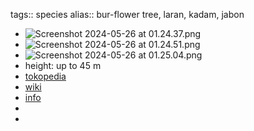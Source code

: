 tags:: species
alias:: bur-flower tree, laran, kadam, jabon

- ![Screenshot 2024-05-26 at 01.24.37.png](https://peach-geographical-bat-397.mypinata.cloud/ipfs/QmaW39QGirGFwReZnk5Sd8K1PHKLTKhzfdGF6VzQ6WgQb7)
- ![Screenshot 2024-05-26 at 01.24.51.png](https://peach-geographical-bat-397.mypinata.cloud/ipfs/Qmce7FAddUFVrTE3Y8G77cTwbfS6RYJhGJqJ9Kjq9HytoA)
- ![Screenshot 2024-05-26 at 01.25.04.png](https://peach-geographical-bat-397.mypinata.cloud/ipfs/Qmav7K4PKfgyeLZaew3saom44UZPPhwsCVxmHmrAPiQHMd)
- height: up to 45 m
- [tokopedia](https://www.tokopedia.com/tanduranid-1/bibit-pohon-jabon-merah?extParam=ivf%3Dfalse%26src%3Dsearch&refined=true)
- [wiki](https://en.wikipedia.org/wiki/Neolamarckia_cadamba)
- [info](http://www.plantsofasia.com/index/neolamarckia/0-1274)
-
-